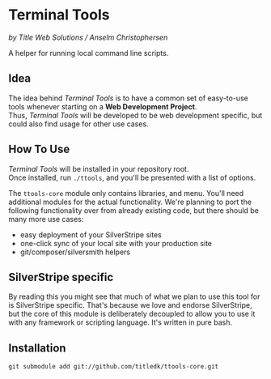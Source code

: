 # Terminal Tools

_by Title Web Solutions / Anselm Christophersen_


A helper for running local command line scripts.

## Idea

The idea behind _Terminal Tools_ is to have a common set of easy-to-use
tools whenever starting on a **Web Development Project**.    
Thus, _Terminal Tools_ will be developed to be web development specific, but
could also find usage for other use cases.

## How To Use

_Terminal Tools_ will be installed in your repository root.    
Once installed, run `./ttools`, and you'll be presented with a list of options.    

The `ttools-core` module only contains libraries, and menu. You'll need additional
modules for the actual functionality. We're planning to port the following
functionality over from already existing code, but there should be many more use cases:

* easy deployment of your SilverStripe sites
* one-click sync of your local site with your production site
* git/composer/silversmith helpers


## SilverStripe specific

By reading this you might see that much of what we plan to use this tool for is
SilverStripe specific. That's because we love and endorse SilverStripe, but
the core of this module is deliberately decoupled to allow you to use it with any
framework or scripting language. It's written in pure bash.


## Installation

	git submodule add git://github.com/titledk/ttools-core.git


